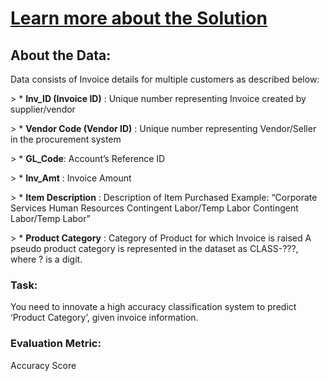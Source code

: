 # [Learn more about the Solution](https://asingleneuron.blogspot.com)


## About the Data:
Data consists of Invoice details for multiple customers as described below:

&gt; * **Inv_ID (Invoice ID)** :  Unique number representing Invoice created by supplier/vendor

&gt; * **Vendor Code (Vendor ID)** : Unique number representing Vendor/Seller in the procurement system

&gt; * **GL_Code**: Account’s Reference ID
	 
&gt; * **Inv_Amt** : Invoice Amount
	
&gt; * **Item Description** : Description of Item Purchased
	Example: “Corporate Services Human Resources Contingent Labor/Temp Labor Contingent Labor/Temp Labor”

&gt; * **Product Category** :  Category of Product for which Invoice is raised
	A pseudo product category is represented in the dataset as CLASS-???, where ? is a digit.

### Task:
You need to innovate a high accuracy classification system to predict ‘Product Category’, given invoice information.

### Evaluation Metric:
Accuracy Score

